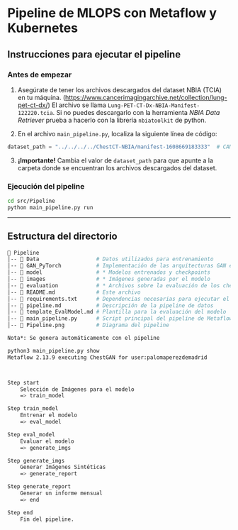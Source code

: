 # Pipeline de MLOPS con Metaflow y Kubernetes

## Instrucciones para ejecutar el pipeline

### Antes de empezar

1. Asegúrate de tener los archivos descargados del dataset NBIA (TCIA) en tu máquina.
\(https://www.cancerimagingarchive.net/collection/lung-pet-ct-dx/) El archivo se llama `Lung-PET-CT-Dx-NBIA-Manifest-122220.tcia`. Si no puedes descargarlo con la herramienta *NBIA Data Retriever* prueba a hacerlo con la librería `nbiatoolkit` de python.

2. En el archivo `main_pipeline.py`, localiza la siguiente línea de código:

```python
dataset_path = "../../../../ChestCT-NBIA/manifest-1608669183333"  # CAMBIAR !!
```

3. **¡Importante!** Cambia el valor de `dataset_path` para que apunte a la carpeta donde se encuentran los archivos descargados del dataset.

### Ejecución del pipeline
```bash
cd src/Pipeline
python main_pipeline.py run
```

---

## Estructura del directorio 

```bash
📂 Pipeline
│-- 📂 Data                  # Datos utilizados para entrenamiento
│-- 📂 GAN_PyTorch           # Implementación de las arquitecturas GAN en PyTorch
│-- 📂 model                 # * Modelos entrenados y checkpoints 
│-- 📂 images                # * Imágenes generadas por el modelo
│-- 📂 evaluation            # * Archivos sobre la evaluación de los checkpoints
│-- 📄 README.md             # Este archivo
│-- 📄 requirements.txt      # Dependencias necesarias para ejecutar el proyecto
│-- 📄 pipeline.md           # Descripción de la pipeline de datos
│-- 📄 template_EvalModel.md # Plantilla para la evaluación del modelo
│-- 📄 main_pipeline.py      # Script principal del pipeline de Metaflow
│-- 📄 Pipeline.png          # Diagrama del pipeline

Nota*: Se genera automáticamente con el pipeline
```

```bash
python3 main_pipeline.py show 
Metaflow 2.13.9 executing ChestGAN for user:palomaperezdemadrid



Step start
    Selección de Imágenes para el modelo 
    => train_model

Step train_model
    Entrenar el modelo 
    => eval_model

Step eval_model
    Evaluar el modelo 
    => generate_imgs

Step generate_imgs
    Generar Imágenes Sintéticas 
    => generate_report

Step generate_report
    Generar un informe mensual 
    => end

Step end
    Fin del pipeline.
```